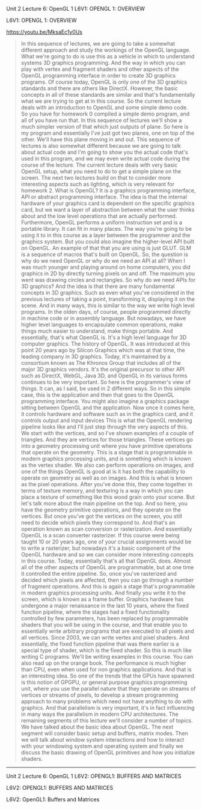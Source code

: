  Unit 2   Lecture 6: OpenGL 1   L6V1: OPENGL 1: OVERVIEW
 
 L6V1: OPENGL 1: OVERVIEW
 
 https://youtu.be/MksaEc1y0Us
 
 > In this sequence of lectures, we are going to take a somewhat
> different approach and study the workings of the OpenGL language. What
> we're going to do is use this as a vehicle in which to understand
> systems 3D graphics programming. And the way in which you can play
> with vertex and fragment shaders and other aspects of the OpenGL
> programming interface in order to create 3D graphics programs. Of
> course today, OpenGL is only one of the 3D graphics standards and
> there are others like DirectX. However, the basic concepts in all of
> these standards are similar and that's fundamentally what we are
> trying to get at in this course. So the current lecture deals with an
> introduction to OpenGL and some simple demo code. So you have for
> homework 0 compiled a simple demo program, and all of you have run
> that. In this sequence of lectures we'll show a much simpler version
> of that which just outputs of plane. So here is my program and
> essentially I've just got two planes, one on top of the other. We'll
> have this plane moving in and out. This sequence of lectures is also
> somewhat different because we are going to talk about actual code and
> I'm going to show you the actual code that's used in this program, and
> we may even write actual code during the course of the lecture. The
> current lecture deals with very basic OpenGL setup, what you need to
> do to get a simple plane on the screen. The next two lectures build on
> that to consider more interesting aspects such as lighting, which is
> very relevant for homework 2. What is OpenGL? It is a graphics
> programming interface, API or abstract programming interface. The idea
> is that the internal hardware of your graphics card is dependent on
> the specific graphics card, but we want a layer of abstraction between
> what the user thinks about and the low level operations that are
> actually performed. Furthermore, OpenGL performs a uniform instruction
> set and is a portable library. It can fit in many places. The way
> you're going to be using it to in this course as a layer between the
> programmer and the graphics system. But you could also imagine the
> higher-level API built on OpenGL. An example of that that you are
> using is just GLUT. GLM is a sequence of macros that's built on
> OpenGL. So, the question is why do we need OpenGL or why do we need an
> API at all? When I was much younger and playing around on home
> computers, you did graphics in 2D by directly turning pixels on and
> off. The maximum you went was drawing circles and rectangles. So why
> do we need APIs for 3D graphics? And the idea is that there are many
> fundamental concepts in 3D graphics. Such as even what you've
> considered in the previous lectures of taking a point, transforming
> it, displaying it on the scene. And in many ways, this is similar to
> the way we write high level programs. In the olden days, of course,
> people programmed directly in machine code or in assembly language.
> But nowadays, we have higher level languages to encapsulate common
> operations, make things much easier to understand, make things
> portable. And essentially, that's what OpenGL is. It's a high level
> language for 3D computer graphics. The history of OpenGL. It was
> introduced at this point 20 years ago by Silicon Graphics which was at
> that time, the leading company in 3D graphics. Today, it's maintained
> by a consortium known as The Khronos Group that includes all of the
> major 3D graphics vendors. It's the original precursor to other API
> such as DirectX, WebGL, Java 3D, and OpenGL in its various forms
> continues to be very important. So here is the programmer's view of
> things. It can, as I said, be used in 2 different ways. So in this
> simple case, this is the application and then that goes to the OpenGL
> programming interface. You might also imagine a graphics package
> sitting between OpenGL and the application. Now once it comes here, it
> controls hardware and software such as in the graphics card, and it
> controls output and input devices This is what the OpenGL rendering
> pipeline looks like and I'll just step through the very aspects of
> this. We start with the vertices, and so I've shown examples of a
> couple of triangles. And they are vertices for those triangles. These
> vertices go into a geometry processing unit where you have primitive
> operations that operate on the geometry. This is a stage that is
> programmable in modern graphics processing units, and is something
> which is known as the vertex shader. We also can perform operations on
> images, and one of the things OpenGL is good at is it has both the
> capability to operate on geometry as well as on images. And this is
> what is known as the pixel operations. After you've done this, they
> come together in terms of texture memory, and texturing is a way in
> which you can place a texture of something like this wood grain onto
> your scene. But let's talk more about the main pipeline on the top.
> And so here, you have the geometry primitive operations, and they
> operate on the vertices. But once you've got the vertices on the
> screen, you still need to decide which pixels they correspond to. And
> that's an operation known as scan conversion or rasterization. And
> essentially OpenGL is a scan converter rasterizer. If this course were
> being taught 10 or 20 years ago, one of your crucial assignments would
> be to write a rasterizer, but nowadays it's a basic component of the
> OpenGL hardware and so we can consider more interesting concepts in
> this course. Today, essentially that's all that OpenGL does. Almost
> all of the other aspects of OpenGL are programmable, but at one time
> it controlled the entire pipeline. So, once you've rasterized and
> decided which pixels are affected, then you can go through a number of
> fragment operations. And this is again a stage that's programmable in
> modern graphics processing units. And finally you write it to the
> screen, which is known as a frame buffer. Graphics hardware has
> undergone a major renaissance in the last 10 years, where the fixed
> function pipeline, where the stages had a fixed functionality
> controlled by few parameters, has been replaced by programmable
> shaders that you will be using in the course, and that enable you to
> essentially write arbitrary programs that are executed to all pixels
> and all vertices. Since 2003, we can write vertex and pixel shaders.
> And essentially, the fixed function pipeline that was there earlier is
> a special type of shader, which is the fixed shader. So this is much
> like writing C programs. We'll be writing examples in this course. You
> can also read up on the orange book. The performance is much higher
> than CPU, even when used for non graphics applications. And that is an
> interesting idea. So one of the trends that the GPUs have spawned is
> this notion of GPGPU, or general purpose graphics programming unit,
> where you use the parallel nature that they operate on streams of
> vertices or streams of pixels, to develop a stream programming
> approach to many problems which need not have anything to do with
> graphics. And that parallelism is very important, it's in fact
> influencing in many ways the parallelism in modern CPU architectures.
> The remaining segments of this lecture we'll consider a number of
> topics. We have talked about the basic idea about OpenGL. The next
> segment will consider basic setup and buffers, matrix modes. Then we
> will talk about window system interactions and how to interact with
> your windowing system and operating system and finally we discuss the
> basic drawing of OpenGL primitives and how you initialize shaders.


---

Unit 2   Lecture 6: OpenGL 1   L6V2: OPENGL1: BUFFERS AND MATRICES

L6V2: OPENGL1: BUFFERS AND MATRICES

L6V2: OpenGL1: Buffers and Matrices


